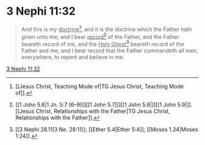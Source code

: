 # 3 Nephi 11:32

> And this is my <u>doctrine</u>[^a], and it is the doctrine which the Father hath given unto me; and I bear <u>record</u>[^b] of the Father, and the Father beareth record of me, and the <u>Holy Ghost</u>[^c] beareth record of the Father and me; and I bear record that the Father commandeth all men, everywhere, to repent and believe in me.

[3 Nephi 11:32](https://www.churchofjesuschrist.org/study/scriptures/bofm/3-ne/11?lang=eng&id=p32#p32)


[^a]: [[Jesus Christ, Teaching Mode of|TG Jesus Christ, Teaching Mode of]].  
[^b]: [[1 John 5.6|1 Jn. 5:7 (6–9)]][[1 John 5.7|]][[1 John 5.8|]][[1 John 5.9|]]. [[Jesus Christ, Relationships with the Father|TG Jesus Christ, Relationships with the Father]].  
[^c]: [[3 Nephi 28.11|3 Ne. 28:11]]; [[Ether 5.4|Ether 5:4]]; [[Moses 1.24|Moses 1:24]].  
